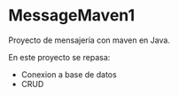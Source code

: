 # MessageMaven1
Proyecto de mensajería con maven en Java.

En este proyecto se repasa:
 - Conexion a base de datos
 - CRUD
